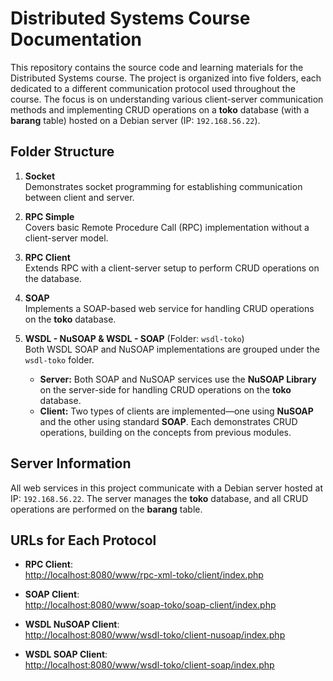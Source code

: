 # Distributed Systems Course Documentation

This repository contains the source code and learning materials for the Distributed Systems course. The project is organized into five folders, each dedicated to a different communication protocol used throughout the course. The focus is on understanding various client-server communication methods and implementing CRUD operations on a **toko** database (with a **barang** table) hosted on a Debian server (IP: `192.168.56.22`).

## Folder Structure

1. **Socket**  
   Demonstrates socket programming for establishing communication between client and server.

2. **RPC Simple**  
   Covers basic Remote Procedure Call (RPC) implementation without a client-server model.

3. **RPC Client**  
   Extends RPC with a client-server setup to perform CRUD operations on the database.

4. **SOAP**  
   Implements a SOAP-based web service for handling CRUD operations on the **toko** database.

5. **WSDL - NuSOAP & WSDL - SOAP** (Folder: `wsdl-toko`)  
   Both WSDL SOAP and NuSOAP implementations are grouped under the `wsdl-toko` folder.  
   - **Server:** Both SOAP and NuSOAP services use the **NuSOAP Library** on the server-side for handling CRUD operations on the **toko** database.  
   - **Client:** Two types of clients are implemented—one using **NuSOAP** and the other using standard **SOAP**. Each demonstrates CRUD operations, building on the concepts from previous modules.

## Server Information

All web services in this project communicate with a Debian server hosted at IP: `192.168.56.22`. The server manages the **toko** database, and all CRUD operations are performed on the **barang** table.

## URLs for Each Protocol

- **RPC Client**:  
  [http://localhost:8080/www/rpc-xml-toko/client/index.php](http://localhost:8080/www/rpc-xml-toko/client/index.php)

- **SOAP Client**:  
  [http://localhost:8080/www/soap-toko/soap-client/index.php](http://localhost:8080/www/soap-toko/soap-client/index.php)

- **WSDL NuSOAP Client**:  
  [http://localhost:8080/www/wsdl-toko/client-nusoap/index.php](http://localhost:8080/www/wsdl-toko/client-nusoap/index.php)

- **WSDL SOAP Client**:  
  [http://localhost:8080/www/wsdl-toko/client-soap/index.php](http://localhost:8080/www/wsdl-toko/client-soap/index.php)
